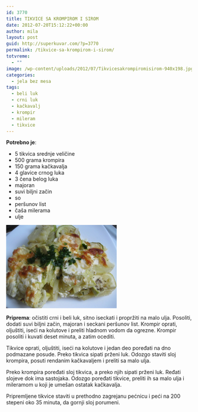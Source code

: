 ```yaml
---
id: 3770
title: TIKVICE SA KROMPIROM I SIROM
date: 2012-07-20T15:12:22+00:00
author: mila
layout: post
guid: http://superkuvar.com/?p=3770
permalink: /tikvice-sa-krompirom-i-sirom/
totvreme:
  - ""
image: /wp-content/uploads/2012/07/Tikvicesakrompiromisirom-940x198.jpg
categories:
  - jela bez mesa
tags:
  - beli luk
  - crni luk
  - kačkavalj
  - krompir
  - mileram
  - tikvice
---
```

**Potrebno je**:

  * 5 tikvica srednje veličine
  * 500 grama krompira
  * 150 grama kačkavalja
  * 4 glavice crnog luka
  * 3 čena belog luka
  * majoran
  * suvi biljni začin
  * so
  * peršunov list
  * čaša milerama
  * ulje

<img class="alignnone size-medium wp-image-3771" title="Tikvicesakrompiromisirom" src="/wp-content/uploads/2012/07/Tikvicesakrompiromisirom-1024x768.jpg" alt="" width="300" height="225" /> 

**Priprema**: očistiti crni i beli luk, sitno iseckati i propržiti na malo ulja. Posoliti, dodati suvi biljni začin, majoran i seckani peršunov list. Krompir oprati, oljuštiti, iseći na kolutove i preliti hladnom vodom da ogrezne. Krompir posoliti i kuvati deset minuta, a zatim ocediti.

Tikvice oprati, oljuštiti, iseći na kolutove i jedan deo poređati na dno podmazane posude. Preko tikvica sipati prženi luk. Odozgo staviti sloj krompira, posuti rendanim kačkavaljem i preliti sa malo ulja.

Preko krompira poređati sloj tikvica, a preko njih sipati prženi luk. Ređati slojeve dok ima sastojaka. Odozgo poređati tikvice, preliti ih sa malo ulja i mileramom u koji je umešan ostatak kačkavalja.

Pripremljene tikvice staviti u prethodno zagrejanu pećnicu i peći na 200 stepeni oko 35 minuta, da gornji sloj porumeni.